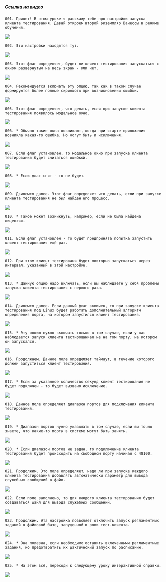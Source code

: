 ﻿##### [Ссылка на видео](https://youtu.be/9ArgE3mE1oY)

	001. Привет! В этом уроке я расскажу тебе про настройки запуска клиента тестирования. Давай откроем второй экземпляр Ванессы в режиме обучения.

![](https://vanessa-files.do.bit-erp.ru/Doc/1.2.040.1/MD/Глава02/images/000_ЗакладкаСервисНастройкиКлиентовТестированияЗапускКлиентаТестирования.png)

	002. Эти настройки находятся тут.

![](https://vanessa-files.do.bit-erp.ru/Doc/1.2.040.1/MD/Глава02/images/009_ЗакладкаСервисНастройкиКлиентовТестированияЗапускКлиентаТестирования.png)

	003. Этот флаг определяет, будет ли клиент тестирования запускаться с окном развёрнутым на весь экран - или нет.

![](https://vanessa-files.do.bit-erp.ru/Doc/1.2.040.1/MD/Глава02/images/014_ЗакладкаСервисНастройкиКлиентовТестированияЗапускКлиентаТестирования.png)

	004. Рекомендуется включать эту опцию, так как в таком случае формируются более полные скриншоты при возникновении ошибки.

![](https://vanessa-files.do.bit-erp.ru/Doc/1.2.040.1/MD/Глава02/images/019_ЗакладкаСервисНастройкиКлиентовТестированияЗапускКлиентаТестирования.png)

	005. Этот флаг определяет, что делать, если при запуске клиента тестирования появилось модальное окно.

![](https://vanessa-files.do.bit-erp.ru/Doc/1.2.040.1/MD/Глава02/images/024_ЗакладкаСервисНастройкиКлиентовТестированияЗапускКлиентаТестирования.png)

	006. * Обычно такие окна возникают, когда при старте приложения возникла какая-то ошибка. Но могут быть и исключения.

![](https://vanessa-files.do.bit-erp.ru/Doc/1.2.040.1/MD/Глава02/images/027_ЗакладкаСервисНастройкиКлиентовТестированияЗапускКлиентаТестирования.png)

	007. Если флаг установлен, то модальное окно при запуске клиента тестирования будет считаться ошибкой.

![](https://vanessa-files.do.bit-erp.ru/Doc/1.2.040.1/MD/Глава02/images/030_ЗакладкаСервисНастройкиКлиентовТестированияЗапускКлиентаТестирования.png)

	008. * Если флаг снят - то не будет.

![](https://vanessa-files.do.bit-erp.ru/Doc/1.2.040.1/MD/Глава02/images/033_ЗакладкаСервисНастройкиКлиентовТестированияЗапускКлиентаТестирования.png)

	009. Движемся далее. Этот флаг определяет что делать, если при запуске клиента тестирования не был найден его процесс.

![](https://vanessa-files.do.bit-erp.ru/Doc/1.2.040.1/MD/Глава02/images/036_ЗакладкаСервисНастройкиКлиентовТестированияЗапускКлиентаТестирования.png)

	010. * Такое может возникнуть, например, если не была найдена лицензия.

![](https://vanessa-files.do.bit-erp.ru/Doc/1.2.040.1/MD/Глава02/images/039_ЗакладкаСервисНастройкиКлиентовТестированияЗапускКлиентаТестирования.png)

	011. Если флаг установлен - то будет предпринята попытка запустить клиент тестирования ещё раз.

![](https://vanessa-files.do.bit-erp.ru/Doc/1.2.040.1/MD/Глава02/images/041_ЗакладкаСервисНастройкиКлиентовТестированияЗапускКлиентаТестирования.png)

	012. При этом клиент тестировани будет повторно запускаться через интервал, указанный в этой настройке.

![](https://vanessa-files.do.bit-erp.ru/Doc/1.2.040.1/MD/Глава02/images/044_ЗакладкаСервисНастройкиКлиентовТестированияЗапускКлиентаТестирования.png)

	013. * Данную опцию надо включать, если вы наблюдаете у себя проблемы запуска клиента тестирования с первого раза.

![](https://vanessa-files.do.bit-erp.ru/Doc/1.2.040.1/MD/Глава02/images/047_ЗакладкаСервисНастройкиКлиентовТестированияЗапускКлиентаТестирования.png)

	014. Движемся далее. Если данный флаг включен, то при запуске клиента тестирования под Linux будет работать дополнительный алгоритм определения порта, на котором запустился клиент тестирования.

![](https://vanessa-files.do.bit-erp.ru/Doc/1.2.040.1/MD/Глава02/images/050_ЗакладкаСервисНастройкиКлиентовТестированияЗапускКлиентаТестирования.png)

	015. * Эту опцию нужно включать только в том случае, если у вас наблюдается запуск клиента тестированиая не на том порту, на котором он запускался.

![](https://vanessa-files.do.bit-erp.ru/Doc/1.2.040.1/MD/Глава02/images/053_ЗакладкаСервисНастройкиКлиентовТестированияЗапускКлиентаТестирования.png)

	016. Продолжаем. Данное поле определяет таймаут, в течение которого должен запуститься клиент тестирования.

![](https://vanessa-files.do.bit-erp.ru/Doc/1.2.040.1/MD/Глава02/images/056_ЗакладкаСервисНастройкиКлиентовТестированияЗапускКлиентаТестирования.png)

	017. * Если за указанное количество секунд клиент тестирования не будет подключен - то будет вызвано исключение.

![](https://vanessa-files.do.bit-erp.ru/Doc/1.2.040.1/MD/Глава02/images/059_ЗакладкаСервисНастройкиКлиентовТестированияЗапускКлиентаТестирования.png)

	018. Данное поле определяет диапазон портов для подключения клиента тестирования.

![](https://vanessa-files.do.bit-erp.ru/Doc/1.2.040.1/MD/Глава02/images/062_ЗакладкаСервисНастройкиКлиентовТестированияЗапускКлиентаТестирования.png)

	019. * Диапазон портов нужно указывать в том случае, если вы точно знаете, что какие-то порты в системе могут быть заняты.

![](https://vanessa-files.do.bit-erp.ru/Doc/1.2.040.1/MD/Глава02/images/065_ЗакладкаСервисНастройкиКлиентовТестированияЗапускКлиентаТестирования.png)

	020. * Если диапазон портов не задан, то подключение клиента тестирования будет происходить на свободном порту начиная с 48100.

![](https://vanessa-files.do.bit-erp.ru/Doc/1.2.040.1/MD/Глава02/images/066_ЗакладкаСервисНастройкиКлиентовТестированияЗапускКлиентаТестирования.png)

	021. Продолжим. Это поле определяет, надо ли при запуске каждого клиента тестирования добавлять автоматически параметр для вывода служебных сообщений в файл.

![](https://vanessa-files.do.bit-erp.ru/Doc/1.2.040.1/MD/Глава02/images/069_ЗакладкаСервисНастройкиКлиентовТестированияЗапускКлиентаТестирования.png)

	022. Если поле заполнено, то для каждого клиента тестирования будет создаваться файл для вывода служебных сообщений.

![](https://vanessa-files.do.bit-erp.ru/Doc/1.2.040.1/MD/Глава02/images/074_ЗакладкаСервисНастройкиКлиентовТестированияЗапускКлиентаТестирования.png)

	023. Продолжим. Эта настройка позволяет отключить запуск регламентных заданий в файловой базе, запущенной в роли тест-клиента.

![](https://vanessa-files.do.bit-erp.ru/Doc/1.2.040.1/MD/Глава02/images/079_ЗакладкаСервисНастройкиКлиентовТестированияЗапускКлиентаТестирования.png)

	024. * Она полезна, если необходимо оставить включенными регламентные задания, но предотвратить их фактический запуск по расписанию.

![](https://vanessa-files.do.bit-erp.ru/Doc/1.2.040.1/MD/Глава02/images/082_ЗакладкаСервисНастройкиКлиентовТестированияЗапускКлиентаТестирования.png)

	025. * На этом всё, переходи к следующему уроку интерактивной справки.

![](https://vanessa-files.do.bit-erp.ru/Doc/1.2.040.1/MD/Глава02/images/083_ЗакладкаСервисНастройкиКлиентовТестированияЗапускКлиентаТестирования.png)

